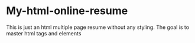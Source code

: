 # My-html-online-resume
This is just an html multiple page resume without any styling. The goal is to master html tags and elements
